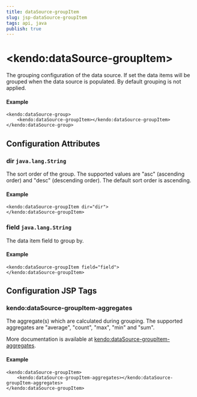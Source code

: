 ```yaml
---
title: dataSource-groupItem
slug: jsp-dataSource-groupItem
tags: api, java
publish: true
---
```


# \<kendo:dataSource-groupItem\>

The grouping configuration of the data source. If set the data items will be grouped when the data source is populated. By default grouping is not applied.

#### Example
    <kendo:dataSource-group>
        <kendo:dataSource-groupItem></kendo:dataSource-groupItem>
    </kendo:dataSource-group>

## Configuration Attributes

### dir `java.lang.String`

The sort order of the group. The supported values are "asc" (ascending order) and "desc" (descending order). The default sort order is ascending.

#### Example
    <kendo:dataSource-groupItem dir="dir">
    </kendo:dataSource-groupItem>

### field `java.lang.String`

The data item field to group by.

#### Example
    <kendo:dataSource-groupItem field="field">
    </kendo:dataSource-groupItem>


##  Configuration JSP Tags

### kendo:dataSource-groupItem-aggregates

The aggregate(s) which are calculated during grouping. The supported aggregates are "average", "count", "max", "min" and "sum".

More documentation is available at [kendo:dataSource-groupItem-aggregates](/api/wrappers/jsp/datasource/groupitem-aggregates).

#### Example

    <kendo:dataSource-groupItem>
        <kendo:dataSource-groupItem-aggregates></kendo:dataSource-groupItem-aggregates>
    </kendo:dataSource-groupItem>

